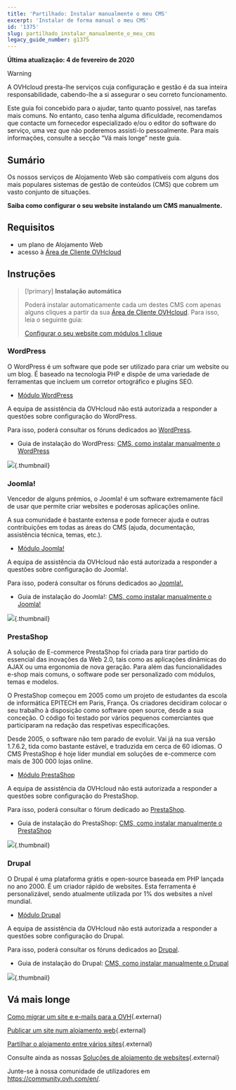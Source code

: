 ```yaml
---
title: 'Partilhado: Instalar manualmente o meu CMS'
excerpt: 'Instalar de forma manual o meu CMS'
id: '1375'
slug: partilhado_instalar_manualmente_o_meu_cms
legacy_guide_number: g1375
---
```


**Última atualização: 4 de fevereiro de 2020**

> [!warning]
>A OVHcloud presta-lhe serviços cuja configuração e gestão é da sua inteira responsabilidade, cabendo-lhe a si assegurar o seu correto funcionamento. 
>
>Este guia foi concebido para o ajudar, tanto quanto possível, nas tarefas mais comuns. No entanto, caso tenha alguma dificuldade, recomendamos que contacte um fornecedor especializado e/ou o editor do software do serviço, uma vez que não poderemos assisti-lo pessoalmente. Para mais informações, consulte a secção “Vá mais longe” neste guia.
>

## Sumário

Os nossos serviços de Alojamento Web são compatíveis com alguns dos mais populares sistemas de gestão de conteúdos (CMS) que cobrem um vasto conjunto de situações.

**Saiba como configurar o seu website instalando um CMS manualmente.**

## Requisitos

- um plano de Alojamento Web
- acesso à [Área de Cliente OVHcloud](https://www.ovh.com/auth/?action=gotomanager&from=https://www.ovh.pt/&ovhSubsidiary=pt)

## Instruções


> [!primary]
>**Instalação automática**
>
>Poderá instalar automaticamente cada um destes CMS com apenas alguns cliques a partir da sua [Área de Cliente OVHcloud](https://www.ovh.com/auth/?action=gotomanager&from=https://www.ovh.pt/&ovhSubsidiary=pt). Para isso, leia o seguinte guia:
>
>[Configurar o seu website com módulos 1 clique](../partilhado_guias_dos_modulos_dos_alojamentos_partilhados/)
>




### WordPress
O WordPress é um software que pode ser utilizado para criar um website ou um blog. É baseado na tecnologia PHP e dispõe de uma variedade de ferramentas que incluem um corretor ortográfico e plugins SEO.


- [Módulo WordPress](https://www.ovh.pt/alojamento-partilhado/website/wordpress.xml)

A equipa de assistência da OVHcloud não está autorizada a responder a questões sobre configuração do WordPress.


Para isso, poderá consultar os fóruns dedicados ao [WordPress](https://wordpress.org/support/).


- Guia de instalação do WordPress: [CMS, como instalar manualmente o WordPress](../cms_como_instalar_manualmente_wordpress/)



![](images/img_3379.jpg){.thumbnail}


### Joomla!
Vencedor de alguns prémios, o Joomla! é um software extremamente fácil de usar que permite criar websites e poderosas aplicações online.

A sua comunidade é bastante extensa e pode fornecer ajuda e outras contribuições em todas as áreas do CMS (ajuda, documentação, assistência técnica, temas, etc.).


- [Módulo Joomla!](https://www.ovh.pt/alojamento-partilhado/website/joomla.xml)

A equipa de assistência da OVHcloud não está autorizada a responder a questões sobre configuração do Joomla!.


Para isso, poderá consultar os fóruns dedicados ao [Joomla!.](http://forum.joomla.org/) 

- Guia de instalação do Joomla!: [CMS, como instalar manualmente o Joomla!](../cms_instalar_manualmente_o_joomla/)



![](images/img_3380.jpg){.thumbnail}


### PrestaShop
A solução de E-commerce PrestaShop foi criada para tirar partido do essencial das inovações da Web 2.0, tais como as aplicações dinâmicas do AJAX ou uma ergonomia de nova geração. Para além das funcionalidades e-shop mais comuns, o software pode ser personalizado com módulos, temas e modelos. 

O PrestaShop começou em 2005 como um projeto de estudantes da escola de informática EPITECH em Paris, França. Os criadores decidiram colocar o seu trabalho à disposição como software open source, desde a sua conceção.  O código foi testado por vários pequenos comerciantes que participaram na redação das respetivas especificações.

Desde 2005, o software não tem parado de evoluir. Vai já na sua versão 1.7.6.2, tida como bastante estável, e traduzida em cerca de 60 idiomas. O CMS PrestaShop é hoje líder mundial em soluções de e-commerce com mais de 300 000 lojas online.



- [Módulo PrestaShop](https://www.ovh.pt/alojamento-partilhado/website/prestashop.xml)

A equipa de assistência da OVHcloud não está autorizada a responder a questões sobre configuração do PrestaShop.


Para isso, poderá consultar o fórum dedicado ao 
[PrestaShop](https://www.prestashop.com/forums/).


- Guia de instalação do PrestaShop: [CMS, como instalar manualmente o PrestaShop](../cms_como_instalar_manualmente_prestashop/)





![](images/img_3381.jpg){.thumbnail}


### Drupal
O Drupal é uma plataforma grátis e open-source baseada em PHP lançada no ano 2000. É um criador rápido de websites. Esta ferramenta é personalizável, sendo atualmente utilizada por 1% dos websites a nível mundial. 

-  [Módulo Drupal](https://www.ovh.pt/alojamento-partilhado/website/drupal.xml)

A equipa de assistência da OVHcloud não está autorizada a responder a questões sobre configuração do Drupal.

Para isso, poderá consultar os fóruns dedicados ao [Drupal](https://www.drupal.org).


-  Guia de instalação do Drupal: [CMS, como instalar manualmente o Drupal](../cms_instalar_manualmente_drupal/)



![](images/img_3382.jpg){.thumbnail}




## Vá mais longe

[Como migrar um site e e-mails para a OVH](../migrar-site-para-ovh/){.external}

[Publicar um site num alojamento web](../partilhado_colocar_o_meu_website_online/){.external}

[Partilhar o alojamento entre vários sites](../multisites-configurar-um-multisite-no-meu-alojamento-web/){.external}

Consulte ainda as nossas [Soluções de alojamento de websites](https://www.ovh.pt/alojamento-partilhado//){.external}

Junte-se à nossa comunidade de utilizadores em <https://community.ovh.com/en/>.
